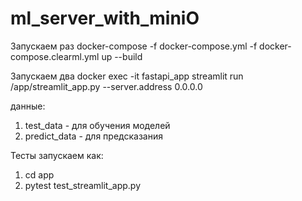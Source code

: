 # ml_server_with_miniO

Запускаем раз
docker-compose -f docker-compose.yml -f docker-compose.clearml.yml up --build

Запускаем два
docker exec -it fastapi_app streamlit run /app/streamlit_app.py --server.address 0.0.0.0

данные:
1. test_data - для обучения моделей
2. predict_data - для предсказания

Тесты запускаем как:
1. cd app
2. pytest test_streamlit_app.py
